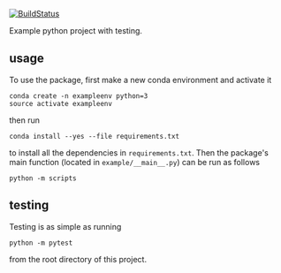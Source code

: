 [![BuildStatus](https://travis-ci.org/jessicagainesbmi203/Final_Project_Skeleton.svg?branch=master)](https://travis-ci.org/jessicagainesbmi203/Final_Project_Skeleton)

Example python project with testing.

## usage

To use the package, first make a new conda environment and activate it

```
conda create -n exampleenv python=3
source activate exampleenv
```

then run

```
conda install --yes --file requirements.txt
```

to install all the dependencies in `requirements.txt`. Then the package's
main function (located in `example/__main__.py`) can be run as follows

```
python -m scripts
```

## testing

Testing is as simple as running

```
python -m pytest
```

from the root directory of this project.
